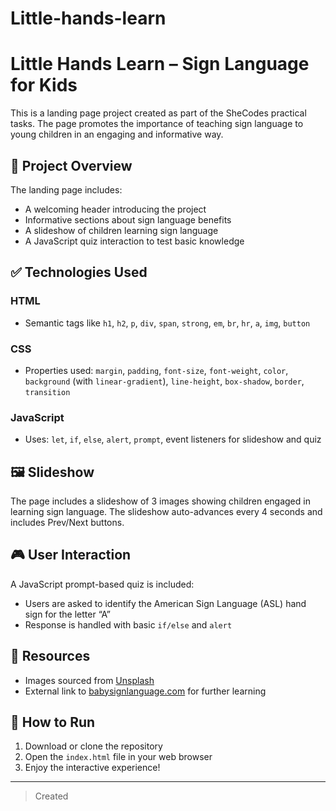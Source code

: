 # Little-hands-learn

# Little Hands Learn – Sign Language for Kids

This is a landing page project created as part of the SheCodes practical tasks. The page promotes the importance of teaching sign language to young children in an engaging and informative way.

## 📌 Project Overview

The landing page includes:
- A welcoming header introducing the project
- Informative sections about sign language benefits
- A slideshow of children learning sign language
- A JavaScript quiz interaction to test basic knowledge

## ✅ Technologies Used

### HTML
- Semantic tags like `h1`, `h2`, `p`, `div`, `span`, `strong`, `em`, `br`, `hr`, `a`, `img`, `button`

### CSS
- Properties used: `margin`, `padding`, `font-size`, `font-weight`, `color`, `background` (with `linear-gradient`), `line-height`, `box-shadow`, `border`, `transition`

### JavaScript
- Uses: `let`, `if`, `else`, `alert`, `prompt`, event listeners for slideshow and quiz

## 🖼 Slideshow

The page includes a slideshow of 3 images showing children engaged in learning sign language. The slideshow auto-advances every 4 seconds and includes Prev/Next buttons.

## 🎮 User Interaction

A JavaScript prompt-based quiz is included:
- Users are asked to identify the American Sign Language (ASL) hand sign for the letter “A”
- Response is handled with basic `if/else` and `alert`

## 🔗 Resources

- Images sourced from [Unsplash](https://unsplash.com)
- External link to [babysignlanguage.com](https://www.babysignlanguage.com/) for further learning

## 📁 How to Run

1. Download or clone the repository
2. Open the `index.html` file in your web browser
3. Enjoy the interactive experience!

---

> Created
